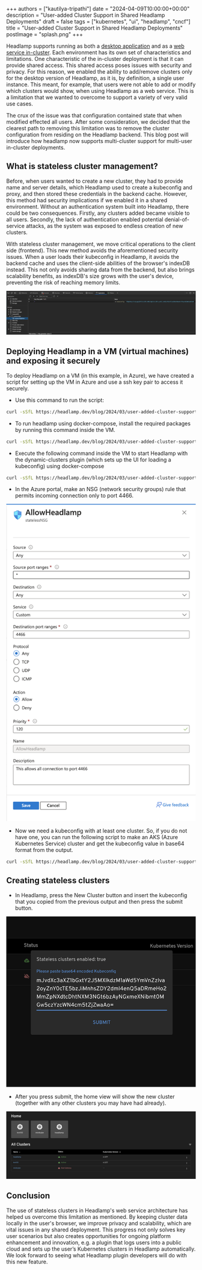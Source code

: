 +++
authors = ["kautilya-tripathi"]
date = "2024-04-09T10:00:00+00:00"
description = "User-added Cluster Support in Shared Headlamp Deployments"
draft = false
tags = ["kubernetes", "ui", "headlamp", "cncf"]
title = "User-added Cluster Support in Shared Headlamp Deployments"
postImage = "splash.png"
+++

Headlamp supports running as both a [desktop application](/docs/latest/installation/desktop/) and as a [web service in-cluster](/docs/latest/installation/in-cluster/). Each environment has its own set of characteristics and limitations. One characteristic of the in-cluster deployment is that it can provide shared access. This shared access poses issues with security and privacy. For this reason, we enabled the ability to add/remove clusters only for the desktop version of Headlamp, as it is, by definition, a single user instance.  This meant, for example, that users were not able to add or modify which clusters would show, when using Headlamp as a web service. This is a limitation that we wanted to overcome to support a variety of very valid use cases.

The crux of the issue was that configuration contained state that when modified effected all users. After some consideration, we decided that the clearest path to removing this limitation was to remove the cluster configuration from residing on the Headlamp backend. This blog post will introduce how headlamp now supports multi-cluster support for multi-user in-cluster deployments.

## What is stateless cluster management?

Before, when users wanted to create a new cluster, they had to provide name and server details, which Headlamp used to create a kubeconfig and proxy, and then stored these credentials in the backend cache. However, this method had security implications if we enabled it in a shared environment. Without an authentication system built into Headlamp, there could be two consequences. Firstly, any clusters added became visible to all users. Secondly, the lack of authentication enabled potential denial-of-service attacks, as the system was exposed to endless creation of new clusters.

With stateless cluster management, we move critical operations to the client side (frontend). This new method avoids the aforementioned security issues. When a user loads their kubeconfig in Headlamp, it avoids the backend cache and uses the client-side abilities of the browser's indexDB instead. This not only avoids sharing data from the backend, but also brings scalability benefits, as indexDB's size grows with the user's device, preventing the risk of reaching memory limits.

![Screenshot showing the contents of the indexDB in the browser](./indexdb.png)

## Deploying Headlamp in a VM (virtual machines) and exposing it securely

To deploy Headlamp on a VM (in this example, in Azure), we have created a script for setting up the VM in Azure and use a ssh key pair to access it securely.

* Use this command to run the script:

```bash
curl -sSfL https://headlamp.dev/blog/2024/03/user-added-cluster-support-in-shared-headlamp-deployments/create-azurevm.sh   | bash
```

* To run headlamp using docker-compose, install the required packages by running this command inside the VM.

```bash
curl -sSfL https://headlamp.dev/blog/2024/03/user-added-cluster-support-in-shared-headlamp-deployments/install-docker-amd64.sh | bash
```

* Execute the following command inside the VM to start Headlamp with the dynamic-clusters plugin (which sets up the UI for loading a kubeconfig) using docker-compose

```bash
curl -sSfL https://headlamp.dev/blog/2024/03/user-added-cluster-support-in-shared-headlamp-deployments/docker-compose-headlamp-run.sh | bash
```

* In the Azure portal, make an NSG (network security groups) rule that permits incoming connection only to port 4466.

![Screenshot showing the NSG rule in Azure](./nsg.png)

* Now we need a kubeconfig with at least one cluster. So, if you do not have one, you can run the following script to make an AKS (Azure Kubernetes Service) cluster and get the kubeconfig value in base64 format from the output.

```bash
curl -sSfL https://headlamp.dev/blog/2024/03/user-added-cluster-support-in-shared-headlamp-deployments/aks-kubeconfig.sh | bash
```

## Creating stateless clusters

* In Headlamp, press the New Cluster button and insert the kubeconfig that you copied from the previous output and then press the submit button.

![Screenshot showing the New Cluster dialog in the dynamic clusters plugin](./paste-kubeconfig.png)

* After you press submit, the home view will show the new cluster (together with any other clusters you may have had already).

![Screenshot showing the home view with the new cluster](./clusters.png)

## Conclusion

The use of stateless clusters in Headlamp's web service architecture has helped us overcome this limitation as mentioned. By keeping cluster data locally in the user's browser, we improve privacy and scalability, which are vital issues in any shared deployment. This progress not only solves key user scenarios but also creates opportunities for ongoing platform enhancement and innovation, e.g. a plugin that logs users into a public cloud and sets up the user’s Kubernetes clusters in Headlamp automatically. We look forward to seeing what Headlamp plugin developers will do with this new feature.
